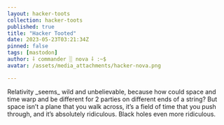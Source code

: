 ```yaml
---
layout: hacker-toots
collection: hacker-toots
published: true
title: "Hacker Tooted"
date: 2023-05-23T03:21:34Z
pinned: false
tags: [mastodon]
author: ⸸ commander ░ nova ⸸ :~$
avatar: /assets/media_attachments/hacker-nova.png

---
```


<p>Relativity _seems_ wild and unbelievable, because how could space and time warp and be different for 2 parties on different ends of a string? But space isn’t a plane that you walk across, it’s a field of time that you push through, and it’s absolutely ridiculous. Black holes even more ridiculous.</p>


